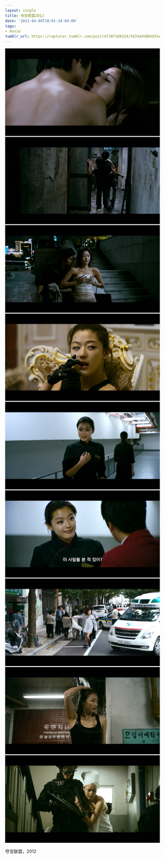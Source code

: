 ```yaml
---
layout: single
title: 夺宝联盟2012
date: '2013-04-04T10:01:34-04:00'
tags:
- movie
tumblr_url: https://rapturer.tumblr.com/post/47107160324/%E5%A4%BA%E5%AE%9D%E8%81%94%E7%9B%9F2012
---
```

 ![](/assets/img/tumblr_mkqhmmgGYU1r6af0jo1_1280.jpg)  
 ![](/assets/img/tumblr_mkqhmmgGYU1r6af0jo2_1280.jpg)  
 ![](/assets/img/tumblr_mkqhmmgGYU1r6af0jo3_1280.jpg)  
 ![](/assets/img/tumblr_mkqhmmgGYU1r6af0jo4_1280.jpg)  
 ![](/assets/img/tumblr_mkqhmmgGYU1r6af0jo5_1280.jpg)  
 ![](/assets/img/tumblr_mkqhmmgGYU1r6af0jo6_1280.jpg)  
 ![](/assets/img/tumblr_mkqhmmgGYU1r6af0jo9_1280.jpg)  
 ![](/assets/img/tumblr_mkqhmmgGYU1r6af0jo7_1280.jpg)  
 ![](/assets/img/tumblr_mkqhmmgGYU1r6af0jo8_1280.jpg)  
  

夺宝联盟，2012


